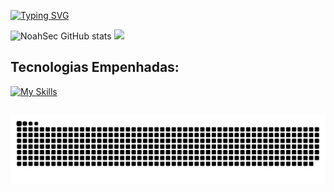 [![Typing SVG](https://readme-typing-svg.demolab.com?font=Fira+Code&pause=1000&color=0C80F7&width=435&lines=Hii%2C+I'm+Antony+Souza!+%F0%9F%A7%99%F0%9F%8F%BE%E2%80%8D%E2%99%82%EF%B8%8F;Welcome+to+my+Github!+%F0%9F%98%81)](https://git.io/typing-svg)


![NoahSec GitHub stats](https://github-readme-stats.vercel.app/api?username=NoahSec&show_icons=true&theme=tokyonight&locale=pt-br)
![](http://github-profile-summary-cards.vercel.app/api/cards/repos-per-language?username=NoahSec&theme=tokyonight) 


        
## Tecnologias Empenhadas:
[![My Skills](https://skillicons.dev/icons?i=nodejs,js,mongodb,bash,linux,html,css,react,git,vscode,nano)](https://skillicons.dev)      

  
##
![Snake animation](https://github.com/NoahSec/NoahSec/blob/output/github-contribution-grid-snake.svg)
